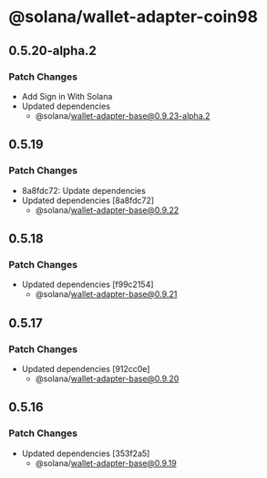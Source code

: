 # @solana/wallet-adapter-coin98

## 0.5.20-alpha.2

### Patch Changes

-   Add Sign in With Solana
-   Updated dependencies
    -   @solana/wallet-adapter-base@0.9.23-alpha.2

## 0.5.19

### Patch Changes

-   8a8fdc72: Update dependencies
-   Updated dependencies [8a8fdc72]
    -   @solana/wallet-adapter-base@0.9.22

## 0.5.18

### Patch Changes

-   Updated dependencies [f99c2154]
    -   @solana/wallet-adapter-base@0.9.21

## 0.5.17

### Patch Changes

-   Updated dependencies [912cc0e]
    -   @solana/wallet-adapter-base@0.9.20

## 0.5.16

### Patch Changes

-   Updated dependencies [353f2a5]
    -   @solana/wallet-adapter-base@0.9.19
